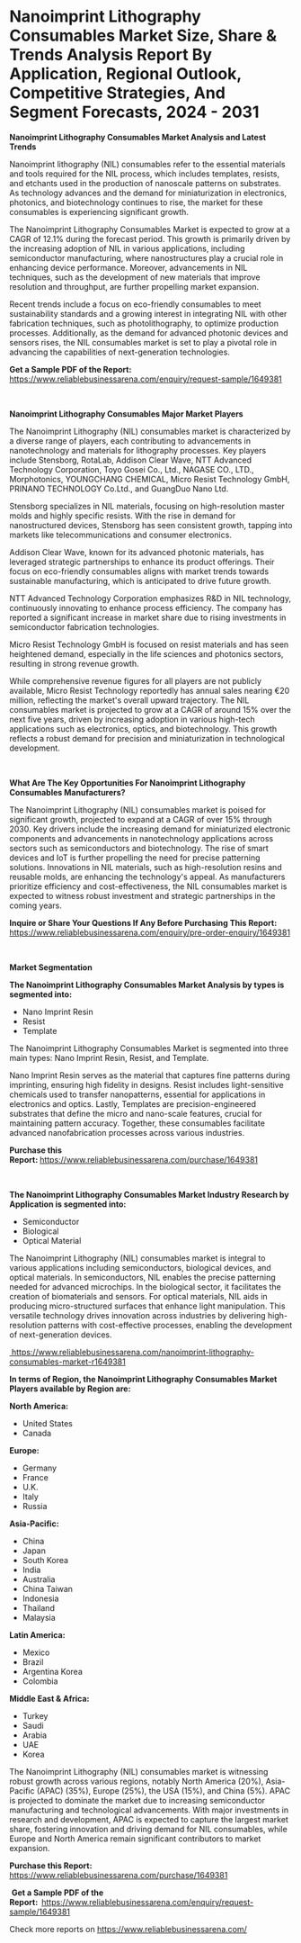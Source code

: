 <p><h1>Nanoimprint Lithography Consumables Market Size, Share & Trends Analysis Report By Application, Regional Outlook, Competitive Strategies, And Segment Forecasts, 2024 - 2031</h1></p><p><strong>Nanoimprint Lithography Consumables Market Analysis and Latest Trends</strong></p>
<p><p>Nanoimprint lithography (NIL) consumables refer to the essential materials and tools required for the NIL process, which includes templates, resists, and etchants used in the production of nanoscale patterns on substrates. As technology advances and the demand for miniaturization in electronics, photonics, and biotechnology continues to rise, the market for these consumables is experiencing significant growth.</p><p>The Nanoimprint Lithography Consumables Market is expected to grow at a CAGR of 12.1% during the forecast period. This growth is primarily driven by the increasing adoption of NIL in various applications, including semiconductor manufacturing, where nanostructures play a crucial role in enhancing device performance. Moreover, advancements in NIL techniques, such as the development of new materials that improve resolution and throughput, are further propelling market expansion.</p><p>Recent trends include a focus on eco-friendly consumables to meet sustainability standards and a growing interest in integrating NIL with other fabrication techniques, such as photolithography, to optimize production processes. Additionally, as the demand for advanced photonic devices and sensors rises, the NIL consumables market is set to play a pivotal role in advancing the capabilities of next-generation technologies.</p></p>
<p><strong>Get a Sample PDF of the Report:&nbsp;</strong> <a href="https://www.reliablebusinessarena.com/enquiry/request-sample/1649381?utm_campaign=1143&utm_medium=2&utm_source=Github&utm_content=ia&utm_term=29122024&utm_id=nanoimprint-lithography-consumables">https://www.reliablebusinessarena.com/enquiry/request-sample/1649381</a></p>
<p>&nbsp;</p>
<p><strong>Nanoimprint Lithography Consumables Major Market Players</strong></p>
<p><p>The Nanoimprint Lithography (NIL) consumables market is characterized by a diverse range of players, each contributing to advancements in nanotechnology and materials for lithography processes. Key players include Stensborg, RotaLab, Addison Clear Wave, NTT Advanced Technology Corporation, Toyo Gosei Co., Ltd., NAGASE CO., LTD., Morphotonics, YOUNGCHANG CHEMICAL, Micro Resist Technology GmbH, PRINANO TECHNOLOGY Co.Ltd., and GuangDuo Nano Ltd.</p><p>Stensborg specializes in NIL materials, focusing on high-resolution master molds and highly specific resists. With the rise in demand for nanostructured devices, Stensborg has seen consistent growth, tapping into markets like telecommunications and consumer electronics. </p><p>Addison Clear Wave, known for its advanced photonic materials, has leveraged strategic partnerships to enhance its product offerings. Their focus on eco-friendly consumables aligns with market trends towards sustainable manufacturing, which is anticipated to drive future growth.</p><p>NTT Advanced Technology Corporation emphasizes R&D in NIL technology, continuously innovating to enhance process efficiency. The company has reported a significant increase in market share due to rising investments in semiconductor fabrication technologies.</p><p>Micro Resist Technology GmbH is focused on resist materials and has seen heightened demand, especially in the life sciences and photonics sectors, resulting in strong revenue growth. </p><p>While comprehensive revenue figures for all players are not publicly available, Micro Resist Technology reportedly has annual sales nearing €20 million, reflecting the market's overall upward trajectory. The NIL consumables market is projected to grow at a CAGR of around 15% over the next five years, driven by increasing adoption in various high-tech applications such as electronics, optics, and biotechnology. This growth reflects a robust demand for precision and miniaturization in technological development.</p></p>
<p>&nbsp;</p>
<p><strong>What Are The Key Opportunities For Nanoimprint Lithography Consumables Manufacturers?</strong></p>
<p><p>The Nanoimprint Lithography (NIL) consumables market is poised for significant growth, projected to expand at a CAGR of over 15% through 2030. Key drivers include the increasing demand for miniaturized electronic components and advancements in nanotechnology applications across sectors such as semiconductors and biotechnology. The rise of smart devices and IoT is further propelling the need for precise patterning solutions. Innovations in NIL materials, such as high-resolution resins and reusable molds, are enhancing the technology's appeal. As manufacturers prioritize efficiency and cost-effectiveness, the NIL consumables market is expected to witness robust investment and strategic partnerships in the coming years.</p></p>
<p><strong>Inquire or Share Your Questions If Any Before Purchasing This Report:</strong> <a href="https://www.reliablebusinessarena.com/enquiry/pre-order-enquiry/1649381?utm_campaign=1143&utm_medium=2&utm_source=Github&utm_content=ia&utm_term=29122024&utm_id=nanoimprint-lithography-consumables">https://www.reliablebusinessarena.com/enquiry/pre-order-enquiry/1649381</a></p>
<p>&nbsp;</p>
<p><strong>Market Segmentation</strong></p>
<p><strong>The Nanoimprint Lithography Consumables Market Analysis by types is segmented into:</strong></p>
<p><ul><li>Nano Imprint Resin</li><li>Resist</li><li>Template</li></ul></p>
<p><p>The Nanoimprint Lithography Consumables Market is segmented into three main types: Nano Imprint Resin, Resist, and Template. </p><p>Nano Imprint Resin serves as the material that captures fine patterns during imprinting, ensuring high fidelity in designs. Resist includes light-sensitive chemicals used to transfer nanopatterns, essential for applications in electronics and optics. Lastly, Templates are precision-engineered substrates that define the micro and nano-scale features, crucial for maintaining pattern accuracy. Together, these consumables facilitate advanced nanofabrication processes across various industries.</p></p>
<p><strong>Purchase this Report:&nbsp;</strong><a href="https://www.reliablebusinessarena.com/purchase/1649381?utm_campaign=1143&utm_medium=2&utm_source=Github&utm_content=ia&utm_term=29122024&utm_id=nanoimprint-lithography-consumables">https://www.reliablebusinessarena.com/purchase/1649381</a></p>
<p>&nbsp;</p>
<p><strong>The Nanoimprint Lithography Consumables Market Industry Research by Application is segmented into:</strong></p>
<p><ul><li>Semiconductor</li><li>Biological</li><li>Optical Material</li></ul></p>
<p><p>The Nanoimprint Lithography (NIL) consumables market is integral to various applications including semiconductors, biological devices, and optical materials. In semiconductors, NIL enables the precise patterning needed for advanced microchips. In the biological sector, it facilitates the creation of biomaterials and sensors. For optical materials, NIL aids in producing micro-structured surfaces that enhance light manipulation. This versatile technology drives innovation across industries by delivering high-resolution patterns with cost-effective processes, enabling the development of next-generation devices.</p></p>
<p><a href="https://www.reliablebusinessarena.com/nanoimprint-lithography-consumables-market-r1649381?utm_campaign=1143&utm_medium=2&utm_source=Github&utm_content=ia&utm_term=29122024&utm_id=nanoimprint-lithography-consumables">&nbsp;https://www.reliablebusinessarena.com/nanoimprint-lithography-consumables-market-r1649381</a></p>
<p><strong>In terms of Region, the Nanoimprint Lithography Consumables Market Players available by Region are:</strong></p>
<p>
    <p> <strong> North America: </strong>
        <ul>
            <li>United States</li>
            <li>Canada</li>
        </ul>
        </p> 
    <p> <strong> Europe: </strong>
        <ul>
            <li>Germany</li>
            <li>France</li>
            <li>U.K.</li>
            <li>Italy</li>
            <li>Russia</li>
        </ul>
        </p> 
    <p> <strong> Asia-Pacific: </strong>
        <ul>
            <li>China</li>
            <li>Japan</li>
            <li>South Korea</li>
            <li>India</li>
            <li>Australia</li>
            <li>China Taiwan</li>
            <li>Indonesia</li>
            <li>Thailand</li>
            <li>Malaysia</li>
        </ul>
        </p> 
    <p> <strong> Latin America: </strong>
        <ul>
            <li>Mexico</li>
            <li>Brazil</li>
            <li>Argentina Korea</li>
            <li>Colombia</li>
        </ul>
        </p> 
    <p> <strong> Middle East & Africa: </strong>
        <ul>
            <li>Turkey</li>
            <li>Saudi</li>
            <li>Arabia</li>
            <li>UAE</li>
            <li>Korea</li>
        </ul>
    </p>
    </p>
<p><p>The Nanoimprint Lithography (NIL) consumables market is witnessing robust growth across various regions, notably North America (20%), Asia-Pacific (APAC) (35%), Europe (25%), the USA (15%), and China (5%). APAC is projected to dominate the market due to increasing semiconductor manufacturing and technological advancements. With major investments in research and development, APAC is expected to capture the largest market share, fostering innovation and driving demand for NIL consumables, while Europe and North America remain significant contributors to market expansion.</p></p>
<p><strong>Purchase this Report: </strong><a href="https://www.reliablebusinessarena.com/purchase/1649381?utm_campaign=1143&utm_medium=2&utm_source=Github&utm_content=ia&utm_term=29122024&utm_id=nanoimprint-lithography-consumables">https://www.reliablebusinessarena.com/purchase/1649381</a></p>
<p>&nbsp;<strong>Get a Sample PDF of the Report:&nbsp;&nbsp;</strong><a href="https://www.reliablebusinessarena.com/enquiry/request-sample/1649381?utm_campaign=1143&utm_medium=2&utm_source=Github&utm_content=ia&utm_term=29122024&utm_id=nanoimprint-lithography-consumables">https://www.reliablebusinessarena.com/enquiry/request-sample/1649381</a></p>
<p><strong></strong></p>
<p>Check more reports on <a href="https://www.reliablebusinessarena.com/?utm_campaign=1143&utm_medium=2&utm_source=Github&utm_content=ia&utm_term=29122024&utm_id=nanoimprint-lithography-consumables">https://www.reliablebusinessarena.com/</a></p>